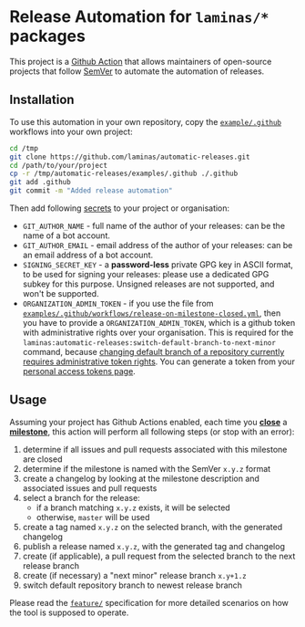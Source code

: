 # Release Automation for `laminas/*` packages

This project is a [Github Action](https://github.com/features/actions) that allows
maintainers of open-source projects that follow [SemVer](https://semver.org/spec/v2.0.0.html)
to automate the automation of releases.

## Installation

To use this automation in your own repository, copy the [`example/.github`](./examples/.github)
workflows into your own project:

```sh
cd /tmp
git clone https://github.com/laminas/automatic-releases.git
cd /path/to/your/project
cp -r /tmp/automatic-releases/examples/.github ./.github
git add .github
git commit -m "Added release automation"
```

Then add following [secrets](https://docs.github.com/en/actions/configuring-and-managing-workflows/creating-and-storing-encrypted-secrets)
to your project or organisation:

 * `GIT_AUTHOR_NAME` - full name of the author of your releases: can be the name of a bot account.
 * `GIT_AUTHOR_EMAIL` - email address of the author of your releases: can be an email address of a bot account.
 * `SIGNING_SECRET_KEY` - a **password-less** private GPG key in ASCII format, to be used for signing your releases:
   please use a dedicated GPG subkey for this purpose. Unsigned releases are not supported, and won't be supported.
 * `ORGANIZATION_ADMIN_TOKEN` - if you use the file from [`examples/.github/workflows/release-on-milestone-closed.yml`](examples/.github/workflows/release-on-milestone-closed.yml),
   then you have to provide a `ORGANIZATION_ADMIN_TOKEN`, which is a github token with administrative rights over
   your organisation. This is required for the `laminas:automatic-releases:switch-default-branch-to-next-minor`
   command, because [changing default branch of a repository currently requires administrative token rights](https://developer.github.com/v3/repos/#update-a-repository).
   You can generate a token from your [personal access tokens page](https://github.com/settings/tokens/new).

## Usage

Assuming your project has Github Actions enabled, each time you [**close**](https://developer.github.com/webhooks/event-payloads/#milestone)
a [**milestone**](https://docs.github.com/en/github/managing-your-work-on-github/creating-and-editing-milestones-for-issues-and-pull-requests),
this action will perform all following steps (or stop with an error):

 1. determine if all issues and pull requests associated with this milestone are closed
 2. determine if the milestone is named with the SemVer `x.y.z` format
 3. create a changelog by looking at the milestone description and associated issues and pull requests
 4. select a branch for the release:
     * if a branch matching `x.y.z` exists, it will be selected
     * otherwise, `master` will be used
 5. create a tag named `x.y.z` on the selected branch, with the generated changelog
 6. publish a release named `x.y.z`, with the generated tag and changelog
 7. create (if applicable), a pull request from the selected branch to the next release branch
 8. create (if necessary) a "next minor" release branch `x.y+1.z`
 9. switch default repository branch to newest release branch

Please read the [`feature/`](./feature) specification for more detailed scenarios on how the tool is supposed
to operate.
